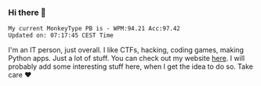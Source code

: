 ### Hi there 👋
<!-- PB START -->
```
My current MonkeyType PB is - WPM:94.21 Acc:97.42
Updated on: 07:17:45 CEST Time
```
<!-- PB END -->
I'm an IT person, just overall. I like CTFs, hacking, coding games, making Python apps. Just a lot of stuff.
You can check out my website [here](https://skill3472.github.io/).
I will probably add some interesting stuff here, when I get the idea to do so. Take care ❤️
